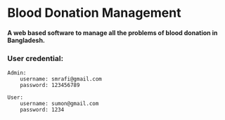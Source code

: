 # Blood Donation Management

#### A web based software to manage all the problems of blood donation in Bangladesh.

### User credential:

```
Admin:
    username: smrafi@gmail.com
    password: 123456789

User: 
    username: sumon@gmail.com
    password: 1234
```
